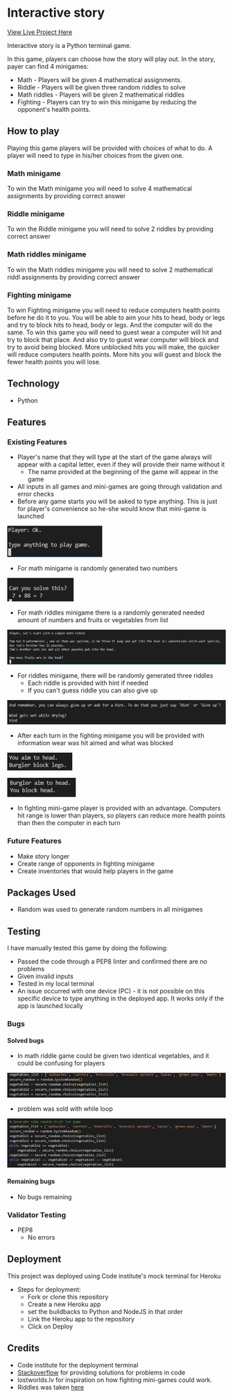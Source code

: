 # Interactive story

[View Live Project Here](https://dashboard.heroku.com/apps/my-interactive-story)

Interactive story is a Python terminal game.

In this game, players can choose how the story will play out.
In the story, payer can find 4 minigames:
 * Math - Players will be given 4 mathematical assignments.
 * Riddle - Players will be given three random riddles to solve
 * Math riddles - Players will be given 2 mathematical riddles 
 * Fighting - Players can try to win this minigame by reducing the opponent's health points.

## How to play

Playing this game players will be provided with choices of what to do. A player will need to type in his/her choices from the given one.

### Math minigame

To win the Math minigame you will need to solve 4 mathematical assignments by providing correct answer

### Riddle minigame

To win the Riddle minigame you will need to solve 2 riddles by providing correct answer

### Math riddles minigame

To win the Math riddles minigame you will need to solve 2 mathematical riddl assignments by providing correct answer

### Fighting minigame

To win Fighting minigame you will need to reduce computers health points before he do it to you. You will be able to aim your hits to head, body or legs and try to block hits to head, body or legs. And the computer will do the same. To win this game you will need to guest wear a computer will hit and try to block that place. And also try to guest wear computer will block and try to avoid being blocked. More unblocked hits you will make, the quicker will reduce computers health points. More hits you will guest and block the fewer health points you will lose.

## Technology

* Python

## Features

### Existing Features

* Player's name that they will type at the start of the game always will appear with a capital letter, even if they will provide their name without it
  * The name provided at the beginning of the game will appear in the game
* All inputs in all games and mini-games are going through validation and error checks
* Before any game starts you will be asked to type anything. This is just for player's convenience so he-she would know that mini-game is launched

![Type](assets/pictures/type_anything.JPG)

* For math minigame is randomly generated two numbers

![Type](assets/pictures/generat_two_number.JPG)

* For math riddles minigame there is a randomly generated needed amount of numbers and fruits or vegetables from list

![Type](assets/pictures/generat_two_number_and_fruits.JPG)

* For riddles minigame, there will be randomly generated three riddles
  * Each riddle is provided with hint if needed
  * If you can't guess riddle you can also give up

![Type](assets/pictures/hint.JPG)

* After each turn in the fighting minigame you will be provided with information wear was hit aimed and what was blocked

![Type](assets/pictures/aim.JPG)

![Type](assets/pictures/block.JPG)

  * In fighting mini-game player is provided with an advantage. Computers hit range is lower than players, so players can reduce more health points than then the computer in each turn

### Future Features

* Make story longer
* Create range of opponents in fighting minigame
* Create inventories that would help players in the game

## Packages Used

* Random was used to generate random numbers in all minigames

## Testing 

I have manually tested this game by doing the following:

* Passed the code through a PEP8 linter and confirmed there are no problems
* Given invalid inputs
* Tested in my local terminal
* An issue occurred with one device (PC) - it is not possible on this specific device to type anything in the deployed app. It works only if the app is launched locally

### Bugs

#### Solved bugs

* In math riddle game could be given two identical vegetables, and it could be confusing for players

![Type](assets/pictures/1_problem.JPG)

  * problem was sold with while loop

  ![Type](assets/pictures/1_solution.JPG)

#### Remaining bugs

* No bugs remaining

### Validator Testing

* PEP8
  * No errors

## Deployment

This project was deployed using Code institute's mock terminal for Heroku

* Steps for deployment:
  * Fork or clone this repository
  * Create a new Heroku app
  * set the buildbacks to Python and NodeJS in that order
  * Link the Heroku app to the repository
  * Click on Deploy

## Credits

* Code institute for the deployment terminal
* [Stackoverflow](https://stackoverflow.com/) for providing solutions for problems in code
* lostworlds.lv for inspiration on how fighting mini-games could work.
* Riddles was taken [here](https://www.goodhousekeeping.com/life/parenting/a40910439/riddles-for-kids/)


